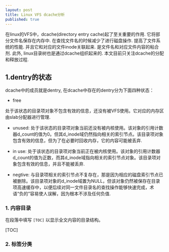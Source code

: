 ```yaml
---
layout: post
title: Linux VFS dcache分析
published: true
---
```


在linux的VFS中，dcache(directory entry cache)起了至关重要的作用. 它将部分文件名保存在内存中. 在查找文件名的时候减少了进行磁盘操作. 提高了文件系统的性能. 并且它和对应的文件inode关联起来. 是文件名和对应文件内容的粘合剂. 此外, linux目录树也是通过dcache组织起来的. 本文目前只关注dcache的分配和释放过程. 
## 1.dentry的状态
dcache中的成员就是dentry, 在dcache中存在的dentry分为下面四种状态：

- free

处于该状态的目录项对象不包含有效的信息，还没有被VFS使用。它对应的内存区由slab分配器进行管理.

- unused:
      处于该状态的目录项对象当前还没有被内核使用。该对象的引用计数器d_count的值为0。但其d_inode域仍然指向相关的索引节点。该目录项对象包含有效的信息，但为了在必要时回收内存，它的内容可能被丢弃.
      
- in use:
      处于该状态的目录项对象当前正在被内核使用。该对象的引用计数器d_count的值为正数，而其d_inode域指向相关的索引节点对象。该目录项对象包含有效的信息，并且不能被丢弃.

- negtive:
      与目录项相关的索引节点不复存在，那是因为相应的磁盘索引节点已被删除。该目录项对象的d_inode域置为NULL，但该对象仍然被保存在目录项高速缓存中，以便后续对同一文件目录名的查找操作能够快速完成，术语“负的”容易使人误解，因为根本不涉及任何负值.
      
### 1. 内容目录

在段落中填写 `[TOC]` 以显示全文内容的目录结构。

[TOC]

### 2. 标签分类